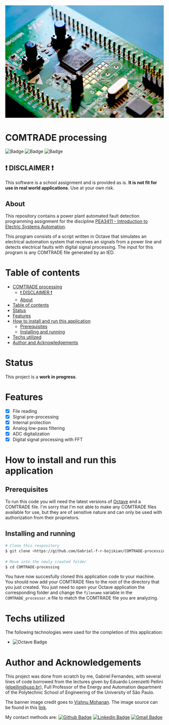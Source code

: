 <h1 align="center">
	<img alt="Circuit-breaker" title="COMTRADE-procesing" src="./src/public/vishnu-mohanan-yQpAaMsQzYE-unsplash.jpg" />
</h1>


# COMTRADE processing

![Badge](https://img.shields.io/badge/license-MIT-informational?style=for-the-bade)
![Badge](https://img.shields.io/badge/Octave-v6.2.0-0790C0?logo=Octave) ![Badge](https://img.shields.io/badge/status-complete-green)

## ❗ DISCLAIMER ❗

This software is a school assignment and is provided as is. __It is not fit for use in real world applications__. Use at your own risk.

## About

This repository contains a power plant automated fault detection programming assignment for the discipline [PEA3411 - Introduction to Electric Systems Automation](https://uspdigital.usp.br/jupiterweb/obterDisciplina?sgldis=PEA3411&verdis=2).

This program consists of a script written in Octave that simulates an electrical automation system that receives an signals from a power line and detects electrical faults with digital signal processing. The input for this program is any COMTRADE file generated by an IED.

# Table of contents
- [COMTRADE processing](#comtrade-processing)
  - [❗ DISCLAIMER ❗](#-disclaimer-)
  - [About](#about)
- [Table of contents](#table-of-contents)
- [Status](#status)
- [Features](#features)
- [How to install and run this application](#how-to-install-and-run-this-application)
  - [Prerequisites](#prerequisites)
  - [Installing and running](#installing-and-running)
- [Techs utilized](#techs-utilized)
- [Author and Acknowledgements](#author-and-acknowledgements)
# Status
This project is a __work in progress__. 
# Features
- [x] File reading
- [x] Signal pre-processing
- [x] Internal protection
- [x] Analog low-pass filtering
- [x] ADC digitalization
- [x] Digital signal processing with FFT
# How to install and run this application
## Prerequisites
To run this code you will need the latest versions of [Octave](https://www.gnu.org/software/octave/index) and a COMTRADE file. I'm sorry that I'm not able to make any COMTRADE files available for use, but they are of sensitive nature and can only be used with authorization from their proprietors.
## Installing and running
```bash
# Clone this respository
$ git clone <https://github.com/Gabriel-f-r-bojikian/COMTRADE-processing>

# Move into the newly created folder
$ cd COMTRADE-processing
```

You have now succesfully cloned this application code to your machine. You should now add your COMTRADE files to the root of the directory that you just created. You just need to open your Octave application the corresponding folder and change the `filename` variable in the `COMTRADE_processor.m` file to match the COMTRADE file you are analyzing.

# Techs utilized
The following technologies were used for the completion of this application:
- ![Octave Badge](https://img.shields.io/badge/-Octave-0790C0?style=flat-square&logo=Octave&logoColor=ffffff&link=https://nodejs.org/en/)



# Author and Acknowledgements
This project was done from scratch by me, Gabriel Fernandes, with several lines of code borrowed from the lectures given by Eduardo Lorenzetti Pellini (elpellini@usp.br), Full Professor of the Energy and Automation department of the Polytechnic School of Engineering of the University of São Paulo.

The banner image credit goes to [Vishnu Mohanan](https://unsplash.com/@vishnumaiea).
The image source can be found in this [link](https://unsplash.com/photos/yQpAaMsQzYE).

My contact methods are:
[![Github Badge](https://img.shields.io/badge/-Gabriel-181717?style=flat-square&logo=github&logoColor=white&link=https://github.com/Gabriel-f-r-bojikian)](https://github.com/Gabriel-f-r-bojikian) [![Linkedin Badge](https://img.shields.io/badge/-Gabriel-blue?style=flat-square&logo=Linkedin&logoColor=white&link=https://www.linkedin.com/in/gabriel-fernandes-rosa-bojikian-688b84164/)](https://www.linkedin.com/in/gabriel-fernandes-rosa-bojikian-688b84164/) [![Gmail Badge](https://img.shields.io/badge/-gabriel.bojikian.dev@gmail.com-c14438?style=flat-square&logo=Gmail&logoColor=white&link=mailto:gabriel.bojikian.dev@gmail.com)](mailto:gabriel.bojikian.dev@gmail.com)